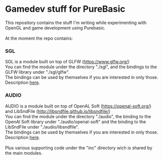 # Gamedev stuff for PureBasic
This repository contains the stuff I'm writing while experimenting with OpenGL and game development using Purebasic.<br>
<br>
At the moment the repo contains:<br>

### SGL
SGL is a module built on top of GLFW (https://www.glfw.org/)<br>
You can find the module under the directory "./sgl", and the bindings to the GLFW library under "./sgl/glfw".<br>
The bindings can be used by themselves if you are interested in only those.<br> 
Description [here](https://github.com/spettroscopio/gamedev/blob/main/sgl/README.md).<br>

### AUDIO
AUDIO is a module built on top of OpenAL Soft (https://openal-soft.org/) and LibSndFile (http://libsndfile.github.io/libsndfile/)<br>
You can find the module under the directory "./audio", the binding to the OpenAl Soft library under "./audio/openal-soft" and the binding to the LibSndFile under "./audio/libsndfile".<br> 
The bindings can be used by themselves if you are interested in only those.<br> 
Description [here](https://github.com/spettroscopio/gamedev/blob/main/audio/README.md).<br>
<br>
Plus various supporting code under the "inc" directory wich is shared by the main modules.<br>
